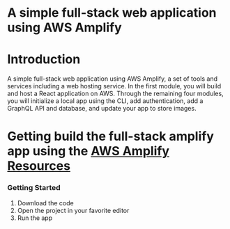 # A simple full-stack web application using AWS Amplify

# Introduction
A simple full-stack web application using AWS Amplify, a set of tools and services including a web hosting service. In the first module, you will build and host a React application on AWS. Through the remaining four modules, you will initialize a local app using the CLI, add authentication, add a GraphQL API and database, and update your app to store images.


# Getting build the full-stack amplify app using the [AWS Amplify Resources](https://aws.amazon.com/getting-started/hands-on/build-react-app-amplify-graphql/?ref=gsrchandson&id=updated)

### Getting Started
1. Download the code
2. Open the project in your favorite editor
3. Run the app
